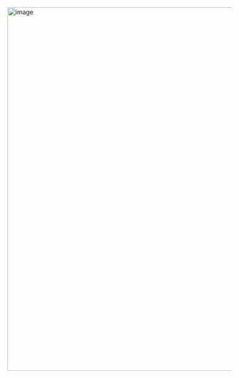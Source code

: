 <img width="1162" height="817" alt="image" src="https://github.com/user-attachments/assets/a1025658-eaf6-48db-901c-dbeab1eb4e4c" />
